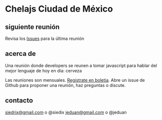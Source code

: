 Chelajs Ciudad de México
============

## siguiente reunión
Revisa los [Issues](https://github.com/jeduan/mexicocity/issues/) para la última reunión

## acerca de

Una reunión donde developers se reunen a tomar javascript para hablar del mejor lenguaje de hoy en dia: cerveza

Las reuniones son mensuales. [Registrate en boletia](http://chelajs.boletia.com). Abre un issue de Github para proponer una reunión, haz preguntas o discute.

## contacto
siedrix@gmail.com o @siedix
jeduan@gmail.com o @jeduan
